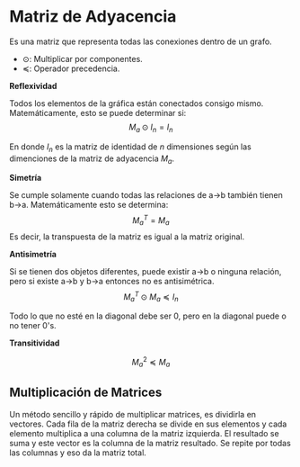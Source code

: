 # Matriz de Adyacencia
Es una matriz que representa todas las conexiones dentro de un grafo.

* $\odot$: Multiplicar por componentes.
* $\preccurlyeq$: Operador precedencia.

**Reflexividad**

Todos los elementos de la gráfica están conectados consigo mismo. Matemáticamente, esto se puede determinar si:
$$
M_a\odot I_n=I_n
$$

En donde $I_n$ es la matriz de identidad de $n$ dimensiones según las dimenciones de la matriz de adyacencia $M_a$.

**Simetría**

Se cumple solamente cuando todas las relaciones de a->b también tienen b->a. Matemáticamente esto se determina:
$$
M_a^T=M_a
$$
Es decir, la transpuesta de la matriz es igual a la matriz original.

**Antisimetría**

Si se tienen dos objetos diferentes, puede existir a->b o ninguna relación, pero si existe a->b y b->a entonces no es antisimétrica.
$$
M_a^T\odot M_a\preccurlyeq I_n
$$

Todo lo que no esté en la diagonal debe ser 0, pero en la diagonal puede o no tener 0's.

**Transitividad**

$$
M_a^2\preccurlyeq M_a
$$

## Multiplicación de Matrices
Un método sencillo y rápido de multiplicar matrices, es dividirla en vectores. Cada fila de la matriz derecha se divide en sus elementos y cada elemento multiplica a una columna de la matriz izquierda. El resultado se suma y este vector es la columna de la matriz resultado. Se repite por todas las columnas y eso da la matriz total.


